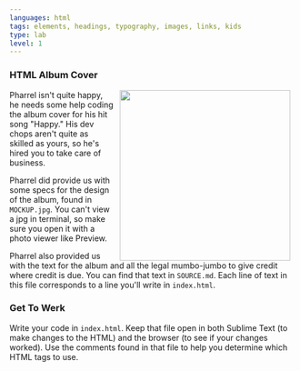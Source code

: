 ```yaml
---
languages: html
tags: elements, headings, typography, images, links, kids
type: lab
level: 1
---
```

### HTML Album Cover
<img src="https://after-school-assets.s3.amazonaws.com/happy.gif" width="300px" align="right" hspace="10"> Pharrel isn't quite happy, he needs some help coding the album cover for his hit song "Happy." His dev chops aren't quite as skilled as yours, so he's hired you to take care of business.

Pharrel did provide us with some specs for the design of the album, found in `MOCKUP.jpg`. You can't view a jpg in terminal, so make sure you open it with a photo viewer like Preview.

Pharrel also provided us with the text for the album and all the legal mumbo-jumbo to give credit where credit is due. You can find that text in `SOURCE.md`. Each line of text in this file corresponds to a line you'll write in `index.html`.

### Get To Werk
Write your code in `index.html`. Keep that file open in both Sublime Text (to make changes to the HTML) and the browser (to see if your changes worked). Use the comments found in that file to help you determine which HTML tags to use.

